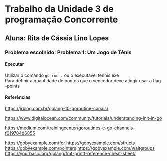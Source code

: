 # Trabalho da Unidade 3 de programação Concorrente
## Aluna: Rita de Cássia Lino Lopes

### Problema escolhido: Problema 1: Um Jogo de Tênis
#### Executar
   Utilizar o comando ```go run .``` ou o executavel tennis.exe   
   Para definir a quantidade de pontos que o vencedor deve atingir usar a flag -points

#### Referências
https://jrblog.com.br/golang-10-goroutine-canais/

https://www.digitalocean.com/community/tutorials/understanding-init-in-go

https://medium.com/trainingcenter/goroutines-e-go-channels-f019784d6855

https://gobyexample.com/for
https://gobyexample.com/structs
https://gobyexample.com/pointers
https://gobyexample.com/waitgroups
https://yourbasic.org/golang/fmt-printf-reference-cheat-sheet/